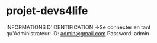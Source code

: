 # projet-devs4life
INFORMATIONS D'IDENTIFICATION
->Se connecter en tant qu'Administrateur:
ID: admin@gmail.com
Password: admin